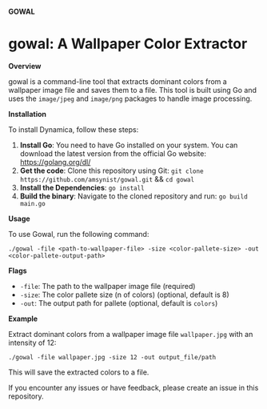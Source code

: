 **GOWAL**

**gowal: A Wallpaper Color Extractor**
=====================================

**Overview**

gowal is a command-line tool that extracts dominant colors from a wallpaper image file and saves them to a file. This tool is built using Go and uses the `image/jpeg` and `image/png` packages to handle image processing.

**Installation**

To install Dynamica, follow these steps:

1. **Install Go**: You need to have Go installed on your system. You can download the latest version from the official Go website: <https://golang.org/dl/>
2. **Get the code**: Clone this repository using Git: `git clone https://github.com/amsynist/gowal.git` && `cd gowal`
3. **Install the Dependencies**: `go install`
3. **Build the binary**: Navigate to the cloned repository and run: `go build main.go`

**Usage**

To use Gowal, run the following command:
```
./gowal -file <path-to-wallpaper-file> -size <color-pallete-size> -out <color-pallete-output-path> 
```
**Flags**

* `-file`: The path to the wallpaper image file (required)
* `-size`: The color pallete size (n of colors) (optional, default is 8)
* `-out`: The output path for pallete (optional, default is `colors`)


**Example**

Extract dominant colors from a wallpaper image file `wallpaper.jpg` with an intensity of 12:
```
./gowal -file wallpaper.jpg -size 12 -out output_file/path
```
This will save the extracted colors to a file.



If you encounter any issues or have feedback, please create an issue in this repository.
